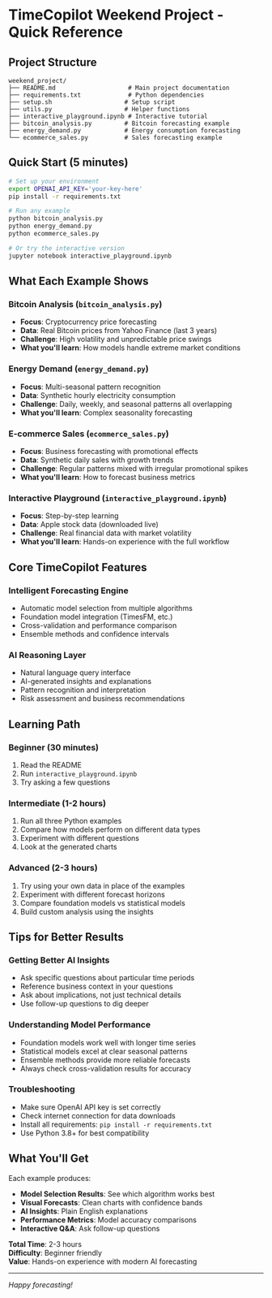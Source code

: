 # TimeCopilot Weekend Project - Quick Reference

## Project Structure
```
weekend_project/
├── README.md                    # Main project documentation
├── requirements.txt             # Python dependencies
├── setup.sh                    # Setup script
├── utils.py                    # Helper functions
├── interactive_playground.ipynb # Interactive tutorial
├── bitcoin_analysis.py         # Bitcoin forecasting example
├── energy_demand.py            # Energy consumption forecasting
└── ecommerce_sales.py          # Sales forecasting example
```

## Quick Start (5 minutes)

```bash
# Set up your environment
export OPENAI_API_KEY='your-key-here'
pip install -r requirements.txt

# Run any example
python bitcoin_analysis.py
python energy_demand.py  
python ecommerce_sales.py

# Or try the interactive version
jupyter notebook interactive_playground.ipynb
```

## What Each Example Shows

### Bitcoin Analysis (`bitcoin_analysis.py`)
- **Focus**: Cryptocurrency price forecasting
- **Data**: Real Bitcoin prices from Yahoo Finance (last 3 years)
- **Challenge**: High volatility and unpredictable price swings
- **What you'll learn**: How models handle extreme market conditions

### Energy Demand (`energy_demand.py`)
- **Focus**: Multi-seasonal pattern recognition  
- **Data**: Synthetic hourly electricity consumption
- **Challenge**: Daily, weekly, and seasonal patterns all overlapping
- **What you'll learn**: Complex seasonality forecasting

### E-commerce Sales (`ecommerce_sales.py`)
- **Focus**: Business forecasting with promotional effects
- **Data**: Synthetic daily sales with growth trends
- **Challenge**: Regular patterns mixed with irregular promotional spikes
- **What you'll learn**: How to forecast business metrics

### Interactive Playground (`interactive_playground.ipynb`)
- **Focus**: Step-by-step learning
- **Data**: Apple stock data (downloaded live)
- **Challenge**: Real financial data with market volatility
- **What you'll learn**: Hands-on experience with the full workflow

## Core TimeCopilot Features

### Intelligent Forecasting Engine
- Automatic model selection from multiple algorithms
- Foundation model integration (TimesFM, etc.)
- Cross-validation and performance comparison  
- Ensemble methods and confidence intervals

### AI Reasoning Layer
- Natural language query interface
- AI-generated insights and explanations
- Pattern recognition and interpretation
- Risk assessment and business recommendations

## Learning Path

### Beginner (30 minutes)
1. Read the README
2. Run `interactive_playground.ipynb`
3. Try asking a few questions

### Intermediate (1-2 hours)  
1. Run all three Python examples
2. Compare how models perform on different data types
3. Experiment with different questions
4. Look at the generated charts

### Advanced (2-3 hours)
1. Try using your own data in place of the examples
2. Experiment with different forecast horizons
3. Compare foundation models vs statistical models
4. Build custom analysis using the insights

## Tips for Better Results

### Getting Better AI Insights
- Ask specific questions about particular time periods
- Reference business context in your questions
- Ask about implications, not just technical details
- Use follow-up questions to dig deeper

### Understanding Model Performance
- Foundation models work well with longer time series
- Statistical models excel at clear seasonal patterns  
- Ensemble methods provide more reliable forecasts
- Always check cross-validation results for accuracy

### Troubleshooting
- Make sure OpenAI API key is set correctly
- Check internet connection for data downloads
- Install all requirements: `pip install -r requirements.txt`
- Use Python 3.8+ for best compatibility

## What You'll Get

Each example produces:
- **Model Selection Results**: See which algorithm works best
- **Visual Forecasts**: Clean charts with confidence bands
- **AI Insights**: Plain English explanations
- **Performance Metrics**: Model accuracy comparisons
- **Interactive Q&A**: Ask follow-up questions

**Total Time**: 2-3 hours  
**Difficulty**: Beginner friendly  
**Value**: Hands-on experience with modern AI forecasting

---
*Happy forecasting!*
